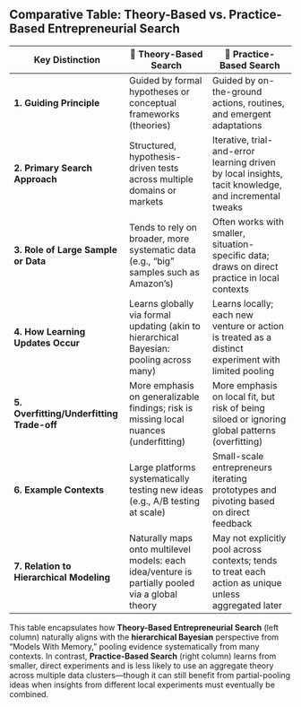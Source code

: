 
## **Comparative Table: Theory-Based vs. Practice-Based Entrepreneurial Search**

| **Key Distinction**                               | **🧠 Theory-Based Search**                                                             | **🤜 Practice-Based Search**                                                                         |
|----------------------------------------------------|-----------------------------------------------------------------------------------------|-------------------------------------------------------------------------------------------------------|
| **1. Guiding Principle**                           | Guided by formal hypotheses or conceptual frameworks (theories)                         | Guided by on-the-ground actions, routines, and emergent adaptations                                   |
| **2. Primary Search Approach**                     | Structured, hypothesis-driven tests across multiple domains or markets                  | Iterative, trial-and-error learning driven by local insights, tacit knowledge, and incremental tweaks |
| **3. Role of Large Sample or Data**               | Tends to rely on broader, more systematic data (e.g., “big” samples such as Amazon’s)    | Often works with smaller, situation-specific data; draws on direct practice in local contexts         |
| **4. How Learning Updates Occur**                  | Learns globally via formal updating (akin to hierarchical Bayesian: pooling across many) | Learns locally; each new venture or action is treated as a distinct experiment with limited pooling   |
| **5. Overfitting/Underfitting Trade-off**          | More emphasis on generalizable findings; risk is missing local nuances (underfitting)    | More emphasis on local fit, but risk of being siloed or ignoring global patterns (overfitting)        |
| **6. Example Contexts**                            | Large platforms systematically testing new ideas (e.g., A/B testing at scale)            | Small-scale entrepreneurs iterating prototypes and pivoting based on direct feedback                  |
| **7. Relation to Hierarchical Modeling**           | Naturally maps onto multilevel models: each idea/venture is partially pooled via a global theory | May not explicitly pool across contexts; tends to treat each action as unique unless aggregated later |

This table encapsulates how **Theory-Based Entrepreneurial Search** (left column) naturally aligns with the **hierarchical Bayesian** perspective from “Models With Memory,” pooling evidence systematically from many contexts. In contrast, **Practice-Based Search** (right column) learns from smaller, direct experiments and is less likely to use an aggregate theory across multiple data clusters—though it can still benefit from partial-pooling ideas when insights from different local experiments must eventually be combined. 

